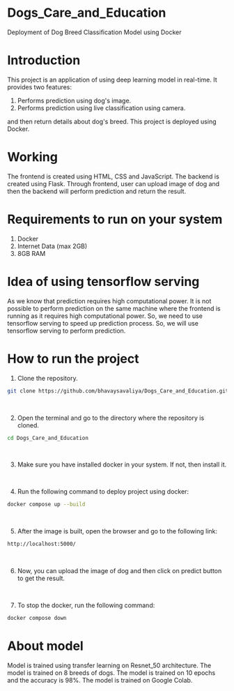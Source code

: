 # Dogs_Care_and_Education
Deployment of Dog Breed Classification Model using Docker

# Introduction
This project is an application of using deep learning model in real-time. It provides two features:
1. Performs prediction using dog's image.
2. Performs prediction using live classification using camera.

and then return details about dog's breed. This project is deployed using Docker.

# Working 
The frontend is created using HTML, CSS and JavaScript. The backend is created using Flask. Through frontend, user can upload image of dog and then the backend will perform prediction and return the result. 

# Requirements to run on your system
1. Docker
2. Internet Data (max 2GB)
3. 8GB RAM

# Idea of using tensorflow serving
As we know that prediction requires high computational power. It is not possible to perform prediction on the same machine where the frontend is running as it requires high computational power. So, we need to use tensorflow serving to speed up prediction process. So, we will use tensorflow serving to perform prediction. 

# How to run the project
1. Clone the repository.
```bash
git clone https://github.com/bhavaysavaliya/Dogs_Care_and_Education.git
```
</br>

2. Open the terminal and go to the directory where the repository is cloned.
```bash
cd Dogs_Care_and_Education
```
</br>

3. Make sure you have installed docker in your system. If not, then install it.
</br>

4. Run the following command to deploy project using docker:
```bash
docker compose up --build
```
</br>

5. After the image is built, open the browser and go to the following link:
```bash
http://localhost:5000/
```
</br>

6. Now, you can upload the image of dog and then click on predict button to get the result.
</br>

7. To stop the docker, run the following command:
```bash
docker compose down
```

# About model
Model is trained using transfer learning on Resnet_50 architecture. The model is trained on 8 breeds of dogs. The model is trained on 10 epochs and the accuracy is 98%. The model is trained on Google Colab.